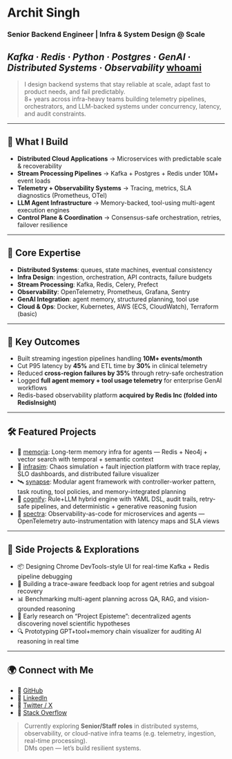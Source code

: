# Archit Singh

### Senior Backend Engineer | Infra & System Design @ Scale  
*Kafka · Redis · Python · Postgres · GenAI · Distributed Systems · Observability*
[whoami](https://tinyurl.com/ye7jtn7e)
---

> I design backend systems that stay reliable at scale, adapt fast to product needs, and fail predictably.  
> 8+ years across infra-heavy teams building telemetry pipelines, orchestrators, and LLM-backed systems under concurrency, latency, and audit constraints.

---

## 🔩 What I Build

- **Distributed Cloud Applications** → Microservices with predictable scale & recoverability  
- **Stream Processing Pipelines** → Kafka + Postgres + Redis under 10M+ event loads  
- **Telemetry + Observability Systems** → Tracing, metrics, SLA diagnostics (Prometheus, OTel)  
- **LLM Agent Infrastructure** → Memory-backed, tool-using multi-agent execution engines  
- **Control Plane & Coordination** → Consensus-safe orchestration, retries, failover resilience  

---

## 🧠 Core Expertise

- **Distributed Systems**: queues, state machines, eventual consistency  
- **Infra Design**: ingestion, orchestration, API contracts, failure budgets  
- **Stream Processing**: Kafka, Redis, Celery, Prefect  
- **Observability**: OpenTelemetry, Prometheus, Grafana, Sentry  
- **GenAI Integration**: agent memory, structured planning, tool use  
- **Cloud & Ops**: Docker, Kubernetes, AWS (ECS, CloudWatch), Terraform (basic)  

---

## 🚀 Key Outcomes

- Built streaming ingestion pipelines handling **10M+ events/month**  
- Cut P95 latency by **45%** and ETL time by **30%** in clinical telemetry  
- Reduced **cross-region failures by 35%** through retry-safe orchestration  
- Logged **full agent memory + tool usage telemetry** for enterprise GenAI workflows  
- Redis-based observability platform **acquired by Redis Inc (folded into RedisInsight)**

---

## 🛠️ Featured Projects

* 🧠 [memoria](https://github.com/archit15singh/memoria): Long-term memory infra for agents — Redis + Neo4j + vector search with temporal + semantic context
* 🧪 [infrasim](https://github.com/archit15singh/infrasim): Chaos simulation + fault injection platform with trace replay, SLO dashboards, and distributed failure visualizer
* 🛰️ [synapse](https://github.com/archit15singh/synapse): Modular agent framework with controller-worker pattern, task routing, tool policies, and memory-integrated planning
* 🧾 [cognify](https://github.com/archit15singh/cognify): Rule+LLM hybrid engine with YAML DSL, audit trails, retry-safe pipelines, and deterministic + generative reasoning fusion
* 🧩 [spectra](https://github.com/archit15singh/spectra): Observability-as-code for microservices and agents — OpenTelemetry auto-instrumentation with latency maps and SLA views

---

## 🌱 Side Projects & Explorations

* 📦 Designing Chrome DevTools-style UI for real-time Kafka + Redis pipeline debugging
* 🔁 Building a trace-aware feedback loop for agent retries and subgoal recovery
* 📊 Benchmarking multi-agent planning across QA, RAG, and vision-grounded reasoning
* 🧬 Early research on “Project Episteme”: decentralized agents discovering novel scientific hypotheses
* 🔍 Prototyping GPT+tool+memory chain visualizer for auditing AI reasoning in real time

---

## 🌍 Connect with Me

- 🔗 [GitHub](https://github.com/archit15singh)
- 💼 [LinkedIn](https://www.linkedin.com/in/archit15singh/)
- 💬 [Twitter / X](https://x.com/archit_singh15)
- 🧠 [Stack Overflow](https://stackoverflow.com/users/6245870/archit-singh)

> Currently exploring **Senior/Staff roles** in distributed systems, observability, or cloud-native infra teams (e.g. telemetry, ingestion, real-time processing).  
> DMs open — let’s build resilient systems.
